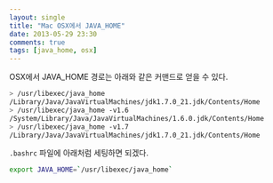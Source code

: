 ```yaml
---
layout: single
title: "Mac OSX에서 JAVA_HOME"
date: 2013-05-29 23:30
comments: true
tags: [java_home, osx]
---
```


OSX에서 JAVA_HOME 경로는 아래와 같은 커맨드로 얻을 수 있다.

``` bash
> /usr/libexec/java_home
/Library/Java/JavaVirtualMachines/jdk1.7.0_21.jdk/Contents/Home
> /usr/libexec/java_home -v1.6
/System/Library/Java/JavaVirtualMachines/1.6.0.jdk/Contents/Home
> /usr/libexec/java_home -v1.7
/Library/Java/JavaVirtualMachines/jdk1.7.0_21.jdk/Contents/Home
```

`.bashrc` 파일에 아래처럼 세팅하면 되겠다.

``` bash
export JAVA_HOME=`/usr/libexec/java_home`
```
